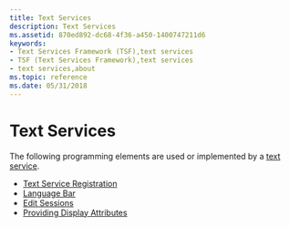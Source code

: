 ```yaml
---
title: Text Services
description: Text Services
ms.assetid: 870ed892-dc68-4f36-a450-1400747211d6
keywords:
- Text Services Framework (TSF),text services
- TSF (Text Services Framework),text services
- text services,about
ms.topic: reference
ms.date: 05/31/2018
---
```


# Text Services

The following programming elements are used or implemented by a [text service](architecture.md).

-   [Text Service Registration](text-service-registration.md)
-   [Language Bar](language-bar.md)
-   [Edit Sessions](edit-sessions.md)
-   [Providing Display Attributes](providing-display-attributes.md)

 

 





